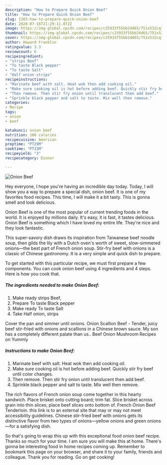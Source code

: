 ```yaml
---
description: "How to Prepare Quick Onion Beef"
title: "How to Prepare Quick Onion Beef"
slug: 1203-how-to-prepare-quick-onion-beef
date: 2020-07-16T21:29:11.872Z
image: https://img-global.cpcdn.com/recipes/c25933f55bb24d65/751x532cq70/onion-beef-recipe-main-photo.jpg
thumbnail: https://img-global.cpcdn.com/recipes/c25933f55bb24d65/751x532cq70/onion-beef-recipe-main-photo.jpg
cover: https://img-global.cpcdn.com/recipes/c25933f55bb24d65/751x532cq70/onion-beef-recipe-main-photo.jpg
author: Howard Franklin
ratingvalue: 3.3
reviewcount: 6
recipeingredient:
- "strips Beef"
- "To taste Black pepper"
- "To taste Salt"
- "Half onion strips"
recipeinstructions:
- "Marinate beef with salt. Heat wok then add cooking oil."
- "Make sure cooking oil is hot before adding beef. Quickly stir fry beef until color changes."
- "Then remove. Then stir fry onion until translucent then add beef."
- "Sprinkle black pepper and salt to taste. Mix well then remove."
categories:
- Recipe
tags:
- onion
- beef

katakunci: onion beef 
nutrition: 100 calories
recipecuisine: American
preptime: "PT29M"
cooktime: "PT33M"
recipeyield: "3"
recipecategory: Dinner

---
```



![Onion Beef](https://img-global.cpcdn.com/recipes/c25933f55bb24d65/751x532cq70/onion-beef-recipe-main-photo.jpg)

Hey everyone, I hope you're having an incredible day today. Today, I will show you a way to prepare a special dish, onion beef. It is one of my favorites food recipes. This time, I will make it a bit tasty. This is gonna smell and look delicious.

Onion Beef is one of the most popular of current trending foods in the world. It is enjoyed by millions daily. It's easy, it is fast, it tastes delicious. Onion Beef is something which I have loved my entire life. They're nice and they look fantastic.

This super-savory dish draws its inspiration from Taiwanese beef noodle soup, then gilds the lily with a Dutch oven&#39;s worth of sweet, slow-simmered onions—the best part of French onion soup. Stir-fry beef with onions is a classic of Chinese gastronomy. It is a very simple and quick dish to prepare.


To get started with this particular recipe, we must first prepare a few components. You can cook onion beef using 4 ingredients and 4 steps. Here is how you cook that.

<!--inarticleads1-->

##### The ingredients needed to make Onion Beef:

1. Make ready strips Beef,
1. Prepare To taste Black pepper
1. Make ready To taste Salt
1. Take Half onion, strips


Cover the pan and simmer until onions. Onion Scallion Beef - Tender, juicy beef stir-fried with onions and scallions in a Chinese brown sauce. My son has a completely different palate than us.. Beef Onion Mushroom Recipes on Yummly 

<!--inarticleads2-->

##### Instructions to make Onion Beef:

1. Marinate beef with salt. Heat wok then add cooking oil.
1. Make sure cooking oil is hot before adding beef. Quickly stir fry beef until color changes.
1. Then remove. Then stir fry onion until translucent then add beef.
1. Sprinkle black pepper and salt to taste. Mix well then remove.


The rich flavors of French onion soup come together in this hearty sandwich. Place brisket onto cutting board; trim fat. Slice brisket across grain into thin slices; place beef slices onto bottom of. French Onion Beef Tenderloin. this link is to an external site that may or may not meet accessibility guidelines. Chinese stir-fried beef with onions gets its distinctive flavor from two types of onions—yellow onions and green onions—for a satisfying dish. 

So that's going to wrap this up with this exceptional food onion beef recipe. Thanks so much for your time. I am sure you will make this at home. There's gonna be interesting food in home recipes coming up. Remember to bookmark this page on your browser, and share it to your family, friends and colleague. Thank you for reading. Go on get cooking!
